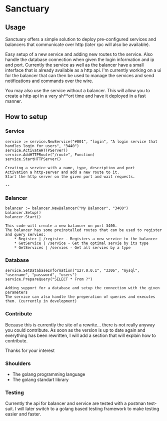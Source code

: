 # Sanctuary

## Usage

Sanctuary offers a simple solution to deploy pre-configured services and balancers that communicate over http (later rpc will also be available).

Easy setup of a new service and adding new routes to the service. Also handle the database connection when given the login information and ip and port.
Currently the service as well as the balancer have a small interface that is already available as a http api. I'm currently working on a ui for the balancer that can then be used to manage the services
and send notifications and commands over the wire. 

You may also use the service without a balancer. This will allow you to create a http api in a very sh**ort time and have it deployed in a fast manner.

## How to setup

### Service

    service := service.NewService("#001", "login", "A login service that handles login for users", "3440")
	service.ActivateHTTPServer()
	service.AddHTTPRoute("/route", Function)
	service.StartHTTPServer()
	
	Creating a service with a name, type, description and port
	Activation a http-server and add a new route to it. 
	Start the http server on the given port and wait requests.
	
	-- 
	

### Balancer

    balancer := balancer.NewBalancer("My Balancer", "3400")
    balancer.Setup()
    balancer.Start()

    This code will create a new balancer on port 3400.
    The balancer has some preinstalled routes that can be used to register and query servies:
        * Register | /register - Registers a new service to the balancer
        * GetService | /service - Get the optimal servie by its type
        * GetServices | /servies - Get all servies by a type

### Database

	service.SetDatabaseInformation("127.0.0.1", "3306", "mysql", "username", "password", "users")
    service.PrepareQuery("SELECT * From ?")
    
    Adding support for a database and setup the connection with the given parameters
    The service can also handle the preperation of queries and executes them. (currently in development)





### Contribute

Because this is currently the site of a rewrite... there is not really anyway you could contribute. As soon as the version is up to date again and everything has been rewritten, I will add a section that will explain how to contribute.

Thanks for your interest

### Shoulders 

* The golang programming language
* The golang standart library

### Testing

Currently the api for balancer and service are tested with a postman test-suit. I will later switch to a golang based testing framework to make testing easier and faster.







